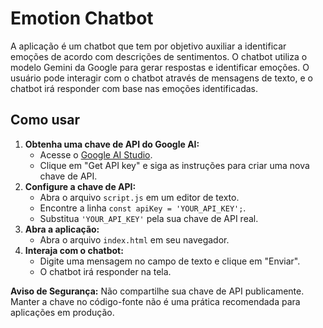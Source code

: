 # Emotion Chatbot

A aplicação é um chatbot que tem por objetivo auxiliar a identificar
emoções de acordo com descrições de sentimentos. O chatbot utiliza o modelo
Gemini da Google para gerar respostas e identificar emoções. O usuário pode
interagir com o chatbot através de mensagens de texto, e o chatbot irá responder
com base nas emoções identificadas.

## Como usar

1.  **Obtenha uma chave de API do Google AI:**
    *   Acesse o [Google AI Studio](https://aistudio.google.com/).
    *   Clique em "Get API key" e siga as instruções para criar uma nova chave de API.
2.  **Configure a chave de API:**
    *   Abra o arquivo `script.js` em um editor de texto.
    *   Encontre a linha `const apiKey = 'YOUR_API_KEY';`.
    *   Substitua `'YOUR_API_KEY'` pela sua chave de API real.
3.  **Abra a aplicação:**
    *   Abra o arquivo `index.html` em seu navegador.
4.  **Interaja com o chatbot:**
    *   Digite uma mensagem no campo de texto e clique em "Enviar".
    *   O chatbot irá responder na tela.

**Aviso de Segurança:** Não compartilhe sua chave de API publicamente. Manter a chave no código-fonte não é uma prática recomendada para aplicações em produção.
